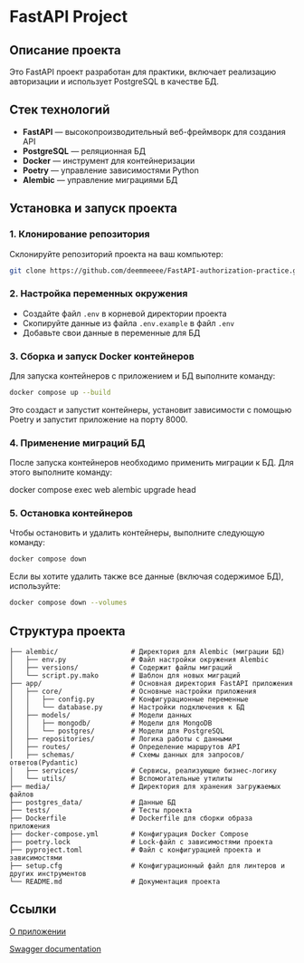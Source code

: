 # FastAPI Project 

## Описание проекта

Это FastAPI проект разработан для практики, включает реализацию авторизации и использует PostgreSQL в качестве БД.

## Стек технологий

- **FastAPI** — высокопроизводительный веб-фреймворк для создания API
- **PostgreSQL** — реляционная БД
- **Docker** — инструмент для контейнеризации
- **Poetry** — управление зависимостями Python
- **Alembic** — управление миграциями БД

## Установка и запуск проекта

### 1. Клонирование репозитория

Склонируйте репозиторий проекта на ваш компьютер:
```bash
git clone https://github.com/deemmeeee/FastAPI-authorization-practice.git
```
### 2. Настройка переменных окружения
- Создайте файл `.env` в корневой директории проекта
- Скопируйте данные из файла `.env.example` в файл `.env`
- Добавьте свои данные в переменные для БД

### 3. Сборка и запуск Docker контейнеров
Для запуска контейнеров с приложением и БД выполните команду:
```bash
docker compose up --build
```
Это создаст и запустит контейнеры, установит зависимости с помощью Poetry и запустит приложение на порту 8000.

### 4. Применение миграций БД
После запуска контейнеров необходимо применить миграции к БД. Для этого выполните команду:

docker compose exec web alembic upgrade head

### 5. Остановка контейнеров
Чтобы остановить и удалить контейнеры, выполните следующую команду:
```bash
docker compose down
```
Если вы хотите удалить также все данные (включая содержимое БД), используйте:
```bash
docker compose down --volumes
```
## Структура проекта
```
├── alembic/                  # Директория для Alembic (миграции БД)
│   ├── env.py                # Файл настройки окружения Alembic
│   ├── versions/             # Содержит файлы миграций
│   └── script.py.mako        # Шаблон для новых миграций
├── app/                      # Основная директория FastAPI приложения
│   ├── core/                 # Основные настройки приложения
│   │   ├── config.py         # Конфигурационные переменные
│   │   └── database.py       # Настройки подключения к БД
│   ├── models/               # Модели данных
│   │   ├── mongodb/          # Модели для MongoDB
│   │   └── postgres/         # Модели для PostgreSQL
│   ├── repositories/         # Логика работы с данными
│   ├── routes/               # Определение маршрутов API
│   ├── schemas/              # Схемы данных для запросов/ответов(Pydantic)
│   ├── services/             # Сервисы, реализующие бизнес-логику
│   └── utils/                # Вспомогательные утилиты
├── media/                    # Директория для хранения загружаемых файлов
├── postgres_data/            # Данные БД
├── tests/                    # Тесты проекта
├── Dockerfile                # Dockerfile для сборки образа приложения
├── docker-compose.yml        # Конфигурация Docker Compose
├── poetry.lock               # Lock-файл с зависимостями проекта
├── pyproject.toml            # Файл с конфигурацией проекта и зависимостями
├── setup.cfg                 # Конфигурационный файл для линтеров и других инструментов
└── README.md                 # Документация проекта
```
## Ссылки

[О приложении](http://127.0.0.1:8000/admin)

[Swagger documentation](http://127.0.0.1:8000/docs/)
